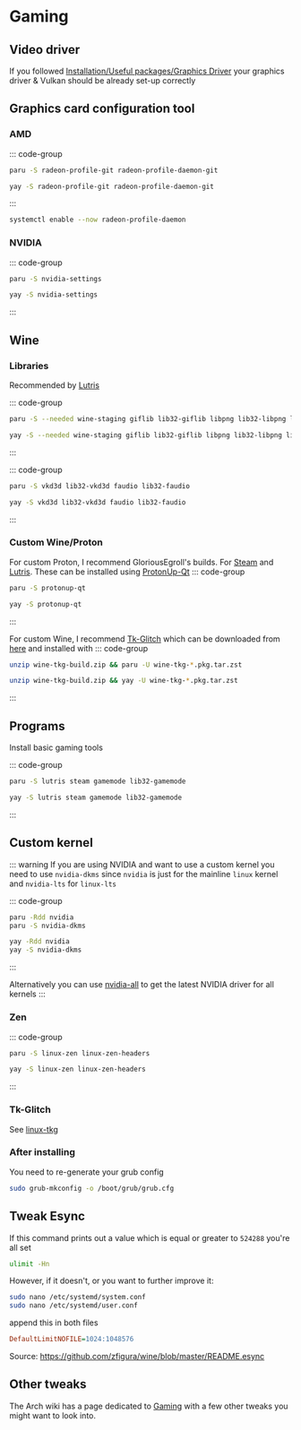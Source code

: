 # Gaming

## Video driver

If you followed [Installation/Useful packages/Graphics Driver](../installation/useful-packages.md#graphics-driver)
your graphics driver & Vulkan should be already set-up correctly

## Graphics card configuration tool

### AMD

::: code-group

```bash [paru]
paru -S radeon-profile-git radeon-profile-daemon-git
```

```bash [yay]
yay -S radeon-profile-git radeon-profile-daemon-git
```

:::

```bash
systemctl enable --now radeon-profile-daemon
```

### NVIDIA

::: code-group

```bash [paru]
paru -S nvidia-settings
```

```bash [yay]
yay -S nvidia-settings
```

:::

## Wine

### Libraries

Recommended by [Lutris](https://github.com/lutris/docs/blob/master/WineDependencies.md#archendeavourosmanjaroother-arch-derivatives)

::: code-group

```bash [paru]
paru -S --needed wine-staging giflib lib32-giflib libpng lib32-libpng libldap lib32-libldap gnutls lib32-gnutls mpg123 lib32-mpg123 openal lib32-openal v4l-utils lib32-v4l-utils libpulse lib32-libpulse libgpg-error lib32-libgpg-error alsa-plugins lib32-alsa-plugins alsa-lib lib32-alsa-lib libjpeg-turbo lib32-libjpeg-turbo sqlite lib32-sqlite libxcomposite lib32-libxcomposite libxinerama lib32-libxinerama libgcrypt lib32-libgcrypt libxslt lib32-libxslt libva lib32-libva gtk3 lib32-gtk3 gst-plugins-base-libs lib32-gst-plugins-base-libs vulkan-icd-loader lib32-vulkan-icd-loader
```

```bash [yay]
yay -S --needed wine-staging giflib lib32-giflib libpng lib32-libpng libldap lib32-libldap gnutls lib32-gnutls mpg123 lib32-mpg123 openal lib32-openal v4l-utils lib32-v4l-utils libpulse lib32-libpulse libgpg-error lib32-libgpg-error alsa-plugins lib32-alsa-plugins alsa-lib lib32-alsa-lib libjpeg-turbo lib32-libjpeg-turbo sqlite lib32-sqlite libxcomposite lib32-libxcomposite libxinerama lib32-libxinerama libgcrypt lib32-libgcrypt libxslt lib32-libxslt libva lib32-libva gtk3 lib32-gtk3 gst-plugins-base-libs lib32-gst-plugins-base-libs vulkan-icd-loader lib32-vulkan-icd-loader
```

:::

::: code-group

```bash [paru]
paru -S vkd3d lib32-vkd3d faudio lib32-faudio
```

```bash [yay]
yay -S vkd3d lib32-vkd3d faudio lib32-faudio
```

:::

### Custom Wine/Proton

For custom Proton, I recommend GloriousEgroll's builds. For [Steam](https://github.com/GloriousEggroll/proton-ge-custom/) and [Lutris](https://github.com/GloriousEggroll/wine-ge-custom/).
These can be installed using [ProtonUp-Qt](https://github.com/DavidoTek/ProtonUp-Qt)
::: code-group

```bash [paru]
paru -S protonup-qt
```

```bash [yay]
yay -S protonup-qt
```

:::

For custom Wine, I recommend [Tk-Glitch](https://github.com/Frogging-Family/wine-tkg-git/) which can be downloaded from [here](https://nightly.link/Frogging-Family/wine-tkg-git/workflows/wine-arch/master/wine-tkg-build.zip) and installed with ::: code-group
  
```bash [paru]
unzip wine-tkg-build.zip && paru -U wine-tkg-*.pkg.tar.zst
```

```bash [yay]
unzip wine-tkg-build.zip && yay -U wine-tkg-*.pkg.tar.zst
```

:::

## Programs

Install basic gaming tools

::: code-group

```bash [paru]
paru -S lutris steam gamemode lib32-gamemode
```

```bash [yay]
yay -S lutris steam gamemode lib32-gamemode
```

:::

## Custom kernel

::: warning
If you are using NVIDIA and want to use a custom kernel you need to use `nvidia-dkms` since `nvidia` is just for the mainline `linux` kernel and `nvidia-lts` for `linux-lts`

::: code-group

```bash [paru]
paru -Rdd nvidia
paru -S nvidia-dkms
```

```bash [yay]
yay -Rdd nvidia
yay -S nvidia-dkms
```

:::

Alternatively you can use [nvidia-all](https://github.com/Frogging-Family/nvidia-all) to get the latest NVIDIA driver for all kernels
:::

### Zen

::: code-group

```bash [paru]
paru -S linux-zen linux-zen-headers
```

```bash [yay]
yay -S linux-zen linux-zen-headers
```

:::

### Tk-Glitch

See [linux-tkg](https://github.com/Frogging-Family/linux-tkg)

### After installing

You need to re-generate your grub config

```bash
sudo grub-mkconfig -o /boot/grub/grub.cfg
```

## Tweak Esync

If this command prints out a value which is equal or greater to `524288` you're all set

```bash
ulimit -Hn
```

However, if it doesn't, or you want to further improve it:

```bash
sudo nano /etc/systemd/system.conf
sudo nano /etc/systemd/user.conf
```

append this in both files

```ini
DefaultLimitNOFILE=1024:1048576
```

Source: <https://github.com/zfigura/wine/blob/master/README.esync>

## Other tweaks

The Arch wiki has a page dedicated to [Gaming](https://wiki.archlinux.org/index.php/gaming) with a few other tweaks you might want to look into.
